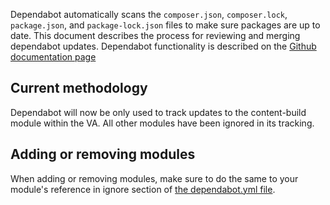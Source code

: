 Dependabot automatically scans the `composer.json`, `composer.lock`, `package.json`, and `package-lock.json` files to make sure packages are up to date. This document describes the process for reviewing and merging dependabot updates. Dependabot functionality is described on the [Github documentation page](https://docs.github.com/en/code-security/supply-chain-security/keeping-your-dependencies-updated-automatically)

## Current methodology

Dependabot will now be only used to track updates to the content-build module within the VA. All other modules have been ignored in its tracking.

## Adding or removing modules

When adding or removing modules, make sure to do the same to your module's reference in ignore section of [the dependabot.yml file](../.github/dependabot.yml).
